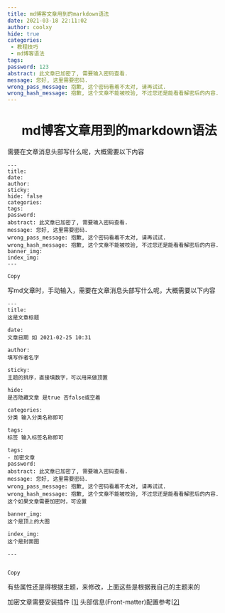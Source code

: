 ```yaml
---
title: md博客文章用到的markdown语法
date: 2021-03-18 22:11:02
author: coolxy
hide: true
categories: 
 - 教程技巧
 - md博客语法
tags: 
password: 123
abstract: 此文章已加密了, 需要输入密码查看.
message: 您好, 这里需要密码.
wrong_pass_message: 抱歉, 这个密码看着不太对, 请再试试.
wrong_hash_message: 抱歉, 这个文章不能被校验, 不过您还是能看看解密后的内容.
---
```


# <center>md博客文章用到的markdown语法</center>

需要在文章消息头部写什么呢，大概需要以下内容

```
---
title: 
date: 
author: 
sticky: 
hide: false
categories: 
tags: 
password: 
abstract: 此文章已加密了, 需要输入密码查看.
message: 您好, 这里需要密码.
wrong_pass_message: 抱歉, 这个密码看着不太对, 请再试试.
wrong_hash_message: 抱歉, 这个文章不能被校验, 不过您还是能看看解密后的内容.
banner_img: 
index_img: 
---

Copy
```

写md文章时，手动输入，需要在文章消息头部写什么呢，大概需要以下内容

```
---
title: 
这是文章标题

date: 
文章日期 如 2021-02-25 10:31

author: 
填写作者名字

sticky: 
主题的排序，直接填数字，可以用来做顶置

hide: 
是否隐藏文章 是true 否false或空着

categories: 
分类 输入分类名称即可

tags:
标签 输入标签名称即可

tags:
- 加密文章
password: 
abstract: 此文章已加密了, 需要输入密码查看.
message: 您好, 这里需要密码.
wrong_pass_message: 抱歉, 这个密码看着不太对, 请再试试.
wrong_hash_message: 抱歉, 这个文章不能被校验, 不过您还是能看看解密后的内容.
这个如果文章需要加密时，可设置

banner_img: 
这个是顶上的大图

index_img: 
这个是封面图

---


Copy
```

有些属性还是得根据主题，来修改，上面这些是根据我自己的主题来的

加密文章需要安装插件 [[1\]](https://xin520.xyz/wz/#fn:1)
头部信息(Front-matter)配置参考[[2\]](https://xin520.xyz/wz/#fn:2)